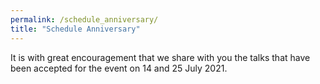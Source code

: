 ```yaml
---
permalink: /schedule_anniversary/
title: "Schedule Anniversary"
---
```


It is with great encouragement that we share with you the talks that have been accepted for the event on 14 and 25 July 2021.



<div id="schedule_anniversary"></div>
<script>
var author = [
"Alberto Maldonado Romo",
"Kevin Jofroit Joven Noriega",
"Victor Onofre and F. Rojas",
"Wen-Sen Lu",
"Md. Sakibul Islam",
"Leonardo Calderón",
"Elliot Evans",
"AJMAL IBN MOHAMMED ALTHAF",
"Claudia Zendejas-Morales",
"Dante Bencivenga",
"Emilio Peláez and Minh Pham",
"Jitesh Lalwani",
"Joonho Kim",
"Kathrin Koenig",
"Pinaki Sen",
"Dayeong Kang",
"Rana Prathap Simh Mukthavaram",
"Rodrigo Pires Ferreira",
"Rukhsan Ul Haq",
"Sagnik Banerjee",
"Sansriti Ranjan",
"Zeki Seskir"];
  
 
var affiliation = [
"PhD student, Center for Computing Research - Instituto Politecnico Nacional",
"Student at Universidad del Valle and intern at Purdue University",
"Center of Nanoscience and Nanotechnology (CNyN)",
"Qiskit advocate",
"B.Sc (Engg.) in Electrical and Electronic Engineering",
"Software Engineer and Quantum Enthusiast",
"elliot.website",
"MSc Physics student, Q Enthusiasts Kerala",
"Teacher Assistant at UNAM and Intern at Quantum Flytrap",
"qcsimplify.com",
"Research Intern at Weizmann Institute of Science & Undergraduate mathematics student at the University of Chicago.",
"Founder of a Quantum Computing Startup",
"Institute for Advanced Study",
"PhD Student at Fraunhofer IAF and University Freiburg",
"Engineering Undergrad at NIT Agartala, INDIA and Research Intern at ISI Kolkata, INDIA",
"",
"Qiskit Advocate, Mathematics and Computing at IIT Kharagpur, AI Architect at MapRecruit.ai",
"Co-founder at Brazil Quantum | BSc/MSc student at the Aeronautics Institute of Technology",
"Quantum Scientist, IBM",
"Jadavpur University",
"Research student at Future Technologies in High Performance Computing at Clemson University",
"Board member at QWorld and Research Assistant at METU Physics Department" ]
  
  
var title = [
"Classification of the MNIST dataset using quantum knn and quantum neural networks.",
"Simulating Quantum Circuits on Classical Hardware using FPGA",
"Discord-type quantum correlations in the radical pair mechanism for magnetoreception in birds",
"QArcade: A table-top arcade machine for quantum game developers",
"Introduction to Ion Trap Hardware, scaling and its future",
"Q-Dino: A Quantum version of the classical game of Chrome Dinosaur",
"What If You Could See Qubits!?",
"Digital Divide in Quantum Education",
"Incorporating the advantages of ZX-calculus in the Tequila platform",
"QC Simplify: An online tool to simplify and commute quantum gates on the fly",
"On the recursive construction of relative phased multiple controlled Toffoli",
"quantumcat - Cross-Platform Open-Source Quantum Computing Library",
"Quantum Energy Landscape and Variational Quantum Algorithms",
"Error Extrapolation: an Introduction to Richardson Extrapolation",
"Hierarchical Extreme Quantum Machine Learning with Tensor and Neural Networks in the NISQ Era",
"My projects with Qiskit",
"Building Retro-Style Quantum Games for Arduino from scratch",
"Solving Linear Differential Equations via Quantum Algorithms",
"Quantum Oracles",
"Engineering the quantum dynamics in 2-D honeycomb systems",
"Research student at Future Technologies in High Performance Computing at Clemson University",
"The Landscape of Academic Literature in Quantum Technologies"];
  
  
 var img = [
"q_architecture",
"qml",
"q_software",
"q_sensing",
"q_game",
"q_hardware",
"q_software",
"q_game",
"q_learning_resource",
"q_learning_resource",
"q_architecture",
"q_learning_resource"];
  
var abstract = [
"Quantum computing has initiated a great popularity to be able to perform in different environments quantum algorithms that some claim to reach a quantum supremacy, one of the most popular areas is the Quantum Machine Learning (QML) as there are equivalents to the models, such as neural networks, support machines, nearest neighbor, and that these manage to perform a Supervised Learning to classify from a set that we know its result. Our proposal uses quantum circuits to represent a neural network following the format of parametric quantum circuits and using Grover's algorithm and a complex data storage structure known as quantum RAM (QRAM) that has a complexity O(log(n)) to read a state of information with the use of the SWAP Test for the quantum nearest neighbor. These examples developed in two popular environments which are Qiskit as in PennyLane we managed to obtain an accuracy greater than 80% considering that it is a two-class classifier.",
"One of the main actual problems in quantum computing is related to the number of qubits that can have the hardware implementation, also that can difficult the limitation of the algorithms and also that the algorithms can have errors due to the environment. We present a hardware implementation on FPGA that can emulate quantum circuits with a certain architecture that gives all the probabilities distribution of the quantum circuit outcomes.",
"The leading hypothesis to explain how migratory birds can detect the direction of the Earth's magnetic field is the Radical-Pair mechanism, which is by now a well-established theoretically and experimentally mechanism. The radical pairs oscillate between singlet and triplet states. The Earth's magnetic field direction influences the probability of finding them in one state or another. The yield of these states controls the neural signals of the bird's retina, providing the basis for magnetoreception. This research studies quantum correlations in the mechanism of radical pairs, working with discord-type quantifiers. In the first stage of the work, the dependence of the angle of the Earth's magnetic field and the singlet yield was investigated, consistent with the different studies on the mechanism of radical pairs. In the second stage, discord-type quantifiers were calculated as a function of the angle of the Earth's magnetic field, finding a dependence similar to that of the singlet yield.",
"It is our privilege to explore the cutting-edge quantum computational space during the NISQ era with qiskit. Looking back into the history especially in the 1970’s, arcade game developers already started the machine-level programming and prepared themselves as the future coders even if the hardware was still limited. In the meanwhile, game-driven breakthrough for the classical hardware, such as the first 3D acceleration chip Super FX in Nintendo super-NES home console, also demonstrated the possibilities where new hardware could be inspired by the game developers.In this project, we hope to contribute to quantum education by leveraging the experience of classical arcades in the 70’s. The motivation of this project is to help quantum enthusiastic building a classical machine hosting quantum development environment. It could be game development platform such as PICO-8 with micro-qiskit or full-fledged Python3 environment with Thonny which allows developers to access the full power of qiskit.Indeed, for mature users such as graduate student with physics or computer science background it is perhaps more straightforward for them to use qiskit on their laptops for some serious quantum simulations, while this project is aiming at K-12 students and educators who has rather limited experience regarding quantum physics and/or programming. For these audiences PICO-8 and micro-qiskit offer a simple yet concise platform for the to concentrate on their creativity to navigate the quantum ideas such as superposition and entanglement. Read more about this project here: https://github.com/wslu42/QArcade",
"Several physical implementations of qubits exist to employ quantum computational advantages, some of them are superconducting qubits, ion-trap, quantum dots. Out of all of this trapped ion technology has a good amount of potential, although superconducting qubits are the most common one. Basically ion is trapped in an energy function saddle point to harness the qubit property from the ion. An introduction of this promising technology will be discussed and shared its advantages over superconducting properties. Some meticulous procedures are followed to make quantum gates and at the end of the talk, we will discuss its scaling techniques and future potentials.",
"The world of videogames is mainly based on reaching a goal using to your advantage the effects that were determined by games designers for each of the actions that the player can perform through an interface. Let's give an example, the game of the chrome’s dinosaur has as its main goal to avoid the obstacles and get all the possible points, the actions of the player are to press the spacebar and the effect on the dinosaur of that action is jump. On the other hand, quantum computing has different applications, including the use of quantum properties in video games, one of the main characteristics that we can find is the use of qubits, information units and the analog of bits in classical computing. Qubits can be manipulated using quantum gates, which in turn can be arranged into quantum circuits. Putting these two ideas together, we decided to create a new video game in which the effects do not depend totally on the player actions or video game designer. Taking up the example of the classical chrome’s dinosaur, we developed a game in which the user has control over a set of quantum gates and their position in a quantum circuit, then based on a framework that can simulate quantum circuits such as Qiskit of IBM, we get the results which determine whether the dinosaur jumps or ducks. We hope you enjoy and learn a lot with this game.",
"Understanding qubits through math only goes so far...sometimes you just need to look at them with your eyeballs. In this session I'll talk about some inspiring approaches to making qubits visual and interactive, my decisions and lessons learned while creating a gamified quantum circuit editor for beginners (elliot.website/qubit), and some of my ideas for how qubits could be visualized in the future.",
"We live in a society where all the classes have gone from offline mode to online mode all of a sudden in a year. The digital divide, as we know is the inaccessibility to technology and gadgets. Nowadays education is just a privilege only for those who have access to technology. The same issue is there in the domain of quantum education. Quantum computing is relatively a new field and because of this, not everyone has prior exposure to it. To bridge the issue there are a lot of quantum education initiatives and many of them are free. The question is does everyone have access to quantum education in online mode. In Kerala, which is my state there is smartphone access is there for 90% of the students, but for quantum education, the smartphone is not enough. We need computer access for using quantum computing platforms or for coding. There are only 10-20 % of students who use computers for their education and this makes a huge gap in accessing the quantum world. My talk focuses on representing the issues in the first part. The second part address some of the possible solution in reducing the digital divide and how to be more inclusive in the quantum world. The solution discussed is regarding how learning materials can be made available offline, how local science communities and volunteers from quantum universal education can help in teaching quantum computing.",
"Tequila's main goal is to simplify and accelerate the implementation of new ideas for quantum algorithms, allowing algorithms to be prototyped and subsequently transforming the resulting circuits and executing them in quantum simulators or interfaces. In order to execute optimized circuits, we sought to take advantage of the benefits of ZX-calculus, incorporating the functionality of converting Tequila circuits to PyZX circuits and vice versa, through OpenQASM code, an intermediate representation for quantum instructions. With this extension to the Tequila platform, the optimization of circuits is achieved by reducing the T-count, the number of non-Clifford quantum gates, by up to 28%.",
"Quantum circuits feel less intuitive than classical circuits. I'm developing QC Simplify (qcsimplify.com) with the goal of helping people new to quantum computing gain a better intuition for how the order of quantum gates changes the behaviour of a quantum circuit. It uses a simple drag-and-drop interface, where you can drag gates across each other to automatically apply a commutation rule that keeps the circuit’s behaviour the same. When you place a new gate by letting go of it on the circuit, it will cancel with adjacent gates (when possible) to simplify the circuit. I will give a demo of the current capabilities of the website and propose some possible future directions, and will gladly listen to any ideas you bring for improvements!",
"We propose an efficient construction for multiple controlled-NOT gates that allows for relative phase difference in the output of the gate and uses no additional qubits other than n control qubits and one target qubit. We employ a recursive construction using three base cases: the phaseless CNOT, the phased Toffoli, and the phased triple controlled-NOT; the latter two are known constructions from previous literature on the subject. To prove its correctness, we use the method of exhaustion, checking all different gate and parameter combinations. Finally, we derive an upper bound on the complexity of our technique and compare it to the recently known construction of complexity 9n + O(1) CNOT gates.",
"Quantumcat is a cross-platform library and is built on the principle of write once and execute on any quantum provider. Developers just have to follow one syntax and could execute their circuit in one of the supported platforms such as Google Cirq, IBM Qiskit, IonQ, and Rigetti (Few others are in progress) without the need to write code in multiple syntaxes. More info on: https://quantumcat.io/",
"Variational Quantum Algorithm (VQA) is a major application of the near-term hybrid computing model that jointly uses a classical computer to handle continuous variables and a quantum computer to generate variational wavefunctions controlled by those variables. Many computing problems are formulated as optimization problems in this framework to find out the global minimum in the quantum energy landscape. In this talk, I will explain two main design factors for efficient VQA optimization, i.e., the entangling capability and number of control parameters of the variational wavefunction, by analyzing how they influence the geometric shape of the quantum energy landscape.",
"In NISQ era, quantum computers are not perfect and errors prevent them from being useful. Among the sources of errors, gate errors are significant. To reduce these errors an active error mitigation can be used. By amplifying the errors and then extrapolating, those to zero errors will increase the performance of NISQ devices. In my talk, I would like to give an introduction to what are sources of errors and to the method of error mitigation with Richardson extrapolation.",
"Recently, the closeness between the techniques used in classical machine learning and quantum-many body physics has got significant attention among the academic and research communities. Especially, the deep learning frameworks and tensor networks hold similar properties such that they can be used for machine learning tasks. In noisy intermediate-scale quantum (NISQ) technology, the quantum circuits with a long circuit depth or a large number of qubits cannot be implemented on NISQ devices. It is highly demanding to develop applications with adequate resources which can exploit the quantum advantages. In this paper, we proposed the architecture of hierarchal extreme quantum machine learning consisting of quantum tensor variants of autoencoder (i.e. Tree tensor network (TTN), multi-scale entanglement renormalization ansatz (MERA)) and quantum neural network (QNN) for binary classification. The proposed hierarchical architecture has the ability to overcome the shortcomings of regular tensor networks and can be defined in complex geometries efficiently as long as the order can be represented appropriately. We apply the quantum variants of TTN and MERA for image compression and quantum neural networks to classifying the images and compare their performance, concluding that the combination of TTN performs better than MERA with QNN for image classification.",
"I will talk three qiskit projects, and these have a same thing which are using cloud. (1) Quantum Ugly Duckling: making a discord bot with NQRNG. For this project, I used IBM Cloud server and database to sabe quantum dad jokes. (2) Qoupang: quantum blockchain service for logistics. Our team used a cloud server and QRNG for making a hash value of each block. (3) Qiskit Textbook Master: a quiz app for learning qiskit textbook. Using a web-hosting service in Github, give a bundle of quizzes to help learning. Main focus will be You can make these quantum projects easily!",
"Building retro quantum games in general is a task that’s super fun and in my opinion one of the best ways to cement your basic quantum computing concepts. However, Quantum games today are usually built for relatively powerful microprocessors such as a Raspberry pi or for a computer. These chips tend to be relatively expensive and honestly just aren’t fun to build retro games on - as you already have libraries like Pygame to help you along the process. The aim of this project was to build a retro handheld using an Arduino and program a game based on quantum computing onto it.  During this talk I’ll be sharing the process of how I built the quantum game, provide the code and circuit schematics so you can play and build on it yourself!",
"Several natural phenomena are described by differential equations - which are also used to model quantum systems. Simulating those systems in a quantum computer implies solving a particular set of linear differential equations (LDEs) using quantum algorithms. We use the same techniques to solve a broader set of LDEs, by representing their solutions via Taylor Series and decoding them into qubits. We use Yao Quantum (an efficient open-source framework for quantum algorithm design), written in Julia, to perform simulations with a 10 relative error.",
"Quantum oracles are the fundamental primitives of many quantum algorithms like Deutsch-Jozsa, Grover, Quantum amplitude estimation. So, understanding quantum oracles is crucial for understanding these quantum algorithms and other generalized versions of them as well. In my talk I will try to give a pedagogical introduction to quantum oracles and discuss some of their applications which have been recently explored.",
"An exciting playground for exploring quantum dynamics in the nano-scale is a 2D honeycomb system. With the evolution of nano-electronics and continued miniaturization of devices, it became evident that 2D materials would not only empower us to engineer novel devices, but also aid understanding the rich physics involved. It is no myth that all major breakthroughs in condensed matter physics have some sort of motivation drawn from hexagonal lattices. Graphene, among many others, is one such awesome 2D material, which could be cleverly ‘quantum-engineered’ to design robust ‘topological quantum devices’ or maybe applications in spintronics or in the whole new field of ‘valleytronics’. From an enormous rise in computational power to significant decrease in power consumption, the possibilities are endless. In this talk, I share some of my ‘quantum thoughts’ to introduce the fascinating world of honeycomb systems.",
"Addressing data movement bottlenecks in HPC and other applications is important to improve storage and I/O performance. Data compression (lossy or lossless) helps in reducing the number of bytes that must be transmitted or stored. Caching is another method that helps in reducing data movement by keeping data required for computation in fast memory. Previously, it has been explored that hardware compression can be used to expand size of hardware caches and main memory or caching at the software level. Softwares caches further improve the I/O performance for distributed applications and cache the input data for parallel tasks. One of the main applications of compression and caching in quantum computing is in reducing the memory footprint for quantum circuit simulations. In quantum computing research, using classical HPC systems to simulate quantum computers is integral for understanding behavior of quantum computing systems. These simulations allow developers to evaluate complexity of new quantum algorithms and validate the design of quantum devices. Therefore, through this research we aim to build a cache simulator which can be used to assess the performance of different compressors as they cache for compressed blocks of various HPC applications or quantum simulations. This simulator can then be used to run different benchmarks (quantum approximate optimization algorithm (QAOA), Quantum Fourier Transform (QFT), Grover’s Search Algorithm) and then choose the compressor based on its cache performance.",
"In this study, we investigated the academic literature on quantum technologies (QT) using bibliometric tools. We used a set of 49,823 articles obtained from the Web of Science (WoS) database using a search query constructed through expert opinion. Analysis of this revealed that QT is deeply rooted in physics, and the majority of the articles are published in physics journals. Keyword analysis revealed that the literature could be clustered into three distinct sets, which are (i) quantum communication/cryptography, (ii) quantum computation, and (iii) physical realizations of quantum systems. We performed a burst analysis that showed the emergence and fading away of certain key concepts in the literature. This is followed by co-citation analysis on the “highly cited” articles provided by the WoS, using these we devised a set of core corpus of 34 publications. Comparing the most highly cited articles in this set with respect to the initial set we found that there is a clear difference in most cited subjects. Finally, we performed co-citation analyses on country and organization levels to find the central nodes in the literature. Overall, the analyses of the datasets allowed us to cluster the literature into three distinct sets, construct the core corpus of the academic literature in QT, and to identify the key players on country and organization levels, thus offering insight into the current state of the field."]; 
  
var data = [];
var length = author.length; // user defined length

for(var i = 0; i < length; i++) {
    data.push(i);
}

data.sort(() => Math.random() - 0.5);
  
  
var first = Math.floor(Math.random() * img.length);
var html_str = "";
var i;
for (i = 0; i < title.length; i++) {
  var idx = (first + i) % title.length; 
  html_str += "<div style=\"border: 0px solid black; width: 65vw; padding: 0px; margin: 0px; text-align: center\"><p style=\"text-align:left; font-size:22px; font-weight: bolder; \">" + author[data[idx]] + "</p><p style=\"text-align:left; font-size:22px; font-weight: bolder; \">" + affiliation[data[idx]] + "</p><p style=\"text-align:left; font-size:20px; font-weight: bolder; \">" + title[data[idx]] + "</p><div  style=\"display: table;\"><p style=\"text-align:left; font-size:18px; display: inline-block;float: left;  width: 100%;\">"+ abstract[data[idx]]+"</p></div></div><br>\n";

                          
}
document.getElementById("schedule_anniversary").innerHTML = html_str;

</script>
